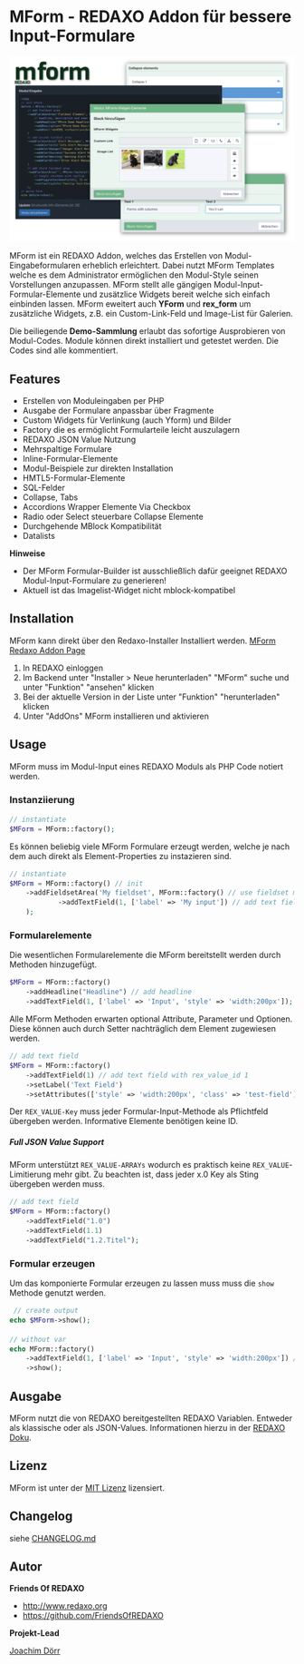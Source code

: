 # MForm - REDAXO Addon für bessere Input-Formulare

![Screenshot](https://github.com/FriendsOfREDAXO/mform/blob/assets/screen_mform7.png?raw=true)

MForm ist ein REDAXO Addon, welches das Erstellen von Modul-Eingabeformularen erheblich erleichtert. Dabei nutzt MForm Templates welche es dem Administrator ermöglichen den Modul-Style seinen Vorstellungen anzupassen. MForm stellt alle gängigen Modul-Input-Formular-Elemente und zusätzlice Widgets bereit welche sich einfach einbinden lassen. MForm eweitert auch **YForm** und **rex_form** um zusätzliche Widgets, z.B. ein Custom-Link-Feld und Image-List für Galerien.

Die beiliegende **Demo-Sammlung** erlaubt das sofortige Ausprobieren von Modul-Codes. Module können direkt installiert und getestet werden. Die Codes sind alle kommentiert.

## Features

- Erstellen von Moduleingaben per PHP
- Ausgabe der Formulare anpassbar über Fragmente
- Custom Widgets für Verlinkung (auch Yform) und Bilder
- Factory die es ermöglicht Formularteile leicht auszulagern
- REDAXO JSON Value Nutzung
- Mehrspaltige Formulare
- Inline-Formular-Elemente
- Modul-Beispiele zur direkten Installation
- HMTL5-Formular-Elemente
- SQL-Felder
- Collapse, Tabs
- Accordions Wrapper Elemente Via Checkbox
- Radio oder Select steuerbare Collapse Elemente
- Durchgehende MBlock Kompatibilität
- Datalists

**Hinweise**

- Der MForm Formular-Builder ist ausschließlich dafür geeignet REDAXO Modul-Input-Formulare zu generieren!
- Aktuell ist das Imagelist-Widget nicht mblock-kompatibel

## Installation

MForm kann direkt über den Redaxo-Installer Installiert werden. [MForm Redaxo Addon Page](http://www.redaxo.org/de/download/addons/?addon_id=967&searchtxt=mform&cat_id=-1)

1. In REDAXO einloggen
2. Im Backend unter "Installer > Neue herunterladen" "MForm" suche und unter "Funktion" "ansehen" klicken
3. Bei der aktuelle Version in der Liste unter "Funktion" "herunterladen" klicken
4. Unter "AddOns" MForm installieren und aktivieren

## Usage

MForm muss im Modul-Input eines REDAXO Moduls als PHP Code notiert werden.

### Instanziierung  

```php
// instantiate
$MForm = MForm::factory();
```

Es können beliebig viele MForm Formulare erzeugt werden, welche je nach dem auch direkt als Element-Properties zu instazieren sind.

```php
// instantiate
$MForm = MForm::factory() // init 
    ->addFieldsetArea('My fieldset', MForm::factory() // use fieldset method and init new mform instance 
            ->addTextField(1, ['label' => 'My input']) // add text field with rex_value_id 1 and label attribute
    );
```

### Formularelemente

Die wesentlichen Formularelemente die MForm bereitstellt werden durch Methoden hinzugefügt.

```php
$MForm = MForm::factory()
    ->addHeadline("Headline") // add headline
    ->addTextField(1, ['label' => 'Input', 'style' => 'width:200px']); // add text field with rex_value_id 1
```

Alle MForm Methoden erwarten optional Attribute, Parameter und Optionen. Diese können auch durch Setter nachträglich dem Element zugewiesen werden.

```php
// add text field
$MForm = MForm::factory()
    ->addTextField(1) // add text field with rex_value_id 1
    ->setLabel('Text Field') 
    ->setAttributes(['style' => 'width:200px', 'class' => 'test-field']);
```

Der `REX_VALUE-Key` muss jeder Formular-Input-Methode als Pflichtfeld übergeben werden. Informative Elemente benötigen keine ID.

##### Full JSON Value Support

MForm unterstützt `REX_VALUE-ARRAYs` wodurch es praktisch keine `REX_VALUE`-Limitierung mehr gibt. Zu beachten ist, dass jeder x.0 Key als Sting übergeben werden muss.

```php
// add text field
$MForm = MForm::factory()
    ->addTextField("1.0")
    ->addTextField(1.1)
    ->addTextField("1.2.Titel");
```

### Formular erzeugen

Um das komponierte Formular erzeugen zu lassen muss muss die `show` Methode genutzt werden.

```php
 // create output
echo $MForm->show();

// without var
echo MForm::factory()
    ->addTextField(1, ['label' => 'Input', 'style' => 'width:200px']) // add text field with rex_value_id 1
    ->show();
```

## Ausgabe

MForm nutzt die von REDAXO bereitgestellten REDAXO Variablen. Entweder als klassische oder als JSON-Values.
Informationen hierzu in der [REDAXO Doku](https://www.redaxo.org/doku/main/redaxo-variablen).

## Lizenz

MForm ist unter der [MIT Lizenz](LICENSE.md) lizensiert.

## Changelog

siehe [CHANGELOG.md](https://github.com/FriendsOfREDAXO/mform/blob/master/CHANGELOG.md)

## Autor

**Friends Of REDAXO**

- <http://www.redaxo.org>
- <https://github.com/FriendsOfREDAXO>

**Projekt-Lead**

[Joachim Dörr](https://github.com/joachimdoerr)
